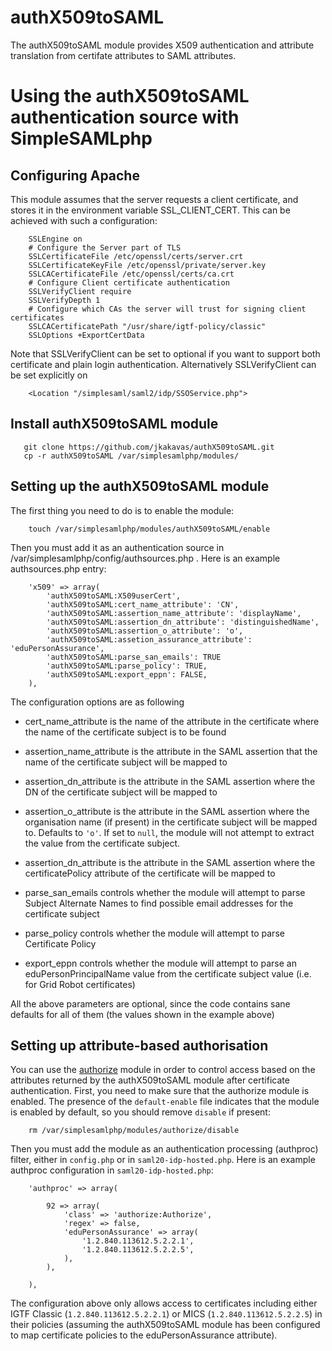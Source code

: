 authX509toSAML
==============

The authX509toSAML module provides X509 authentication and attribute translation from certifate
attributes to SAML attributes.

Using the authX509toSAML authentication source with SimpleSAMLphp
==================================================================



Configuring Apache
------------------

This module assumes that the server requests a client certificate, and
stores it in the environment variable SSL_CLIENT_CERT. This can be achieved
with such a configuration:

```
    SSLEngine on
    # Configure the Server part of TLS
    SSLCertificateFile /etc/openssl/certs/server.crt
    SSLCertificateKeyFile /etc/openssl/private/server.key
    SSLCACertificateFile /etc/openssl/certs/ca.crt
    # Configure Client certificate authentication
    SSLVerifyClient require
    SSLVerifyDepth 1
    # Configure which CAs the server will trust for signing client certificates
    SSLCACertificatePath "/usr/share/igtf-policy/classic"
    SSLOptions +ExportCertData
```

Note that SSLVerifyClient can be set to optional if you want to support
both certificate and plain login authentication. Alternatively SSLVerifyClient can be
set explicitly on 
```
    <Location "/simplesaml/saml2/idp/SSOService.php">
```

Install authX509toSAML module
---------------------------------
```
   git clone https://github.com/jkakavas/authX509toSAML.git
   cp -r authX509toSAML /var/simplesamlphp/modules/
```

Setting up the authX509toSAML module
--------------------------------------

The first thing you need to do is to enable the module:
```
    touch /var/simplesamlphp/modules/authX509toSAML/enable
```
Then you must add it as an authentication source in /var/simplesamlphp/config/authsources.php . Here is an
example authsources.php entry:

```
    'x509' => array(
        'authX509toSAML:X509userCert',
        'authX509toSAML:cert_name_attribute': 'CN',
        'authX509toSAML:assertion_name_attribute': 'displayName',
        'authX509toSAML:assertion_dn_attribute': 'distinguishedName',
        'authX509toSAML:assertion_o_attribute': 'o',
        'authX509toSAML:assetion_assurance_attribute': 'eduPersonAssurance',
        'authX509toSAML:parse_san_emails': TRUE
        'authX509toSAML:parse_policy': TRUE,
        'authX509toSAML:export_eppn': FALSE,
    ),
```
The configuration options are as following

* cert_name_attribute            is the name of the attribute in the certificate 
                                 where the name of the certificate subject is to be found
* assertion_name_attribute       is the attribute in the SAML assertion that the name
                                 of the certificate subject will be mapped to
* assertion_dn_attribute         is the attribute in the SAML assertion where the DN of the
                                 certificate subject will be mapped to

* assertion_o_attribute          is the attribute in the SAML assertion where the organisation name (if present) 
                                 in the certificate subject will be mapped to. Defaults to `'o'`. If set to `null`, the module will not attempt to extract the value from the certificate subject.

* assertion_dn_attribute         is the attribute in the SAML assertion where the certificatePolicy 
                                 attribute of the certificate will be mapped to

* parse_san_emails               controls whether the module will attempt to parse Subject Alternate
                                 Names to find possible email addresses for the certificate subject
* parse_policy                   controls whether the module will attempt to parse Certificate Policy
* export_eppn                    controls whether the module will attempt to parse an eduPersonPrincipalName
                                 value from the certificate subject value (i.e. for Grid Robot certificates)

All the above parameters are optional, since the code contains sane defaults for all of them (the values shown in the example above)

Setting up attribute-based authorisation
----------------------------------------

You can use the [authorize](https://simplesamlphp.org/docs/stable/authorize:authorize)
module in order to control access based on the attributes returned by the
authX509toSAML module after certificate authentication.
First, you need to make sure that the authorize module is enabled.
The presence of the `default-enable` file indicates that the module is 
enabled by default, so you should remove `disable` if present:
```
    rm /var/simplesamlphp/modules/authorize/disable
```
Then you must add the module as an authentication processing (authproc) filter,
either in `config.php` or in `saml20-idp-hosted.php`. Here is an 
example authproc configuration in `saml20-idp-hosted.php`:

```
    'authproc' => array(

        92 => array(
            'class' => 'authorize:Authorize',
            'regex' => false,
            'eduPersonAssurance' => array(
                '1.2.840.113612.5.2.2.1',
                '1.2.840.113612.5.2.2.5',
            ),
        ),

    ),
```

The configuration above only allows access to certificates including either
IGTF Classic (`1.2.840.113612.5.2.2.1`) or MICS (`1.2.840.113612.5.2.2.5`) in
their policies (assuming the authX509toSAML module has been configured to map
certificate policies to the eduPersonAssurance attribute).
